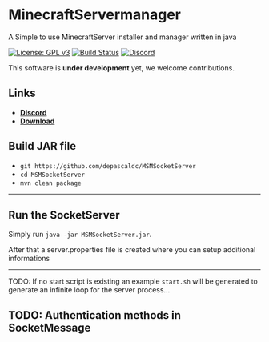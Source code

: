 # MinecraftServermanager
A Simple to use MinecraftServer installer and manager written in java


[![License: GPL v3](https://img.shields.io/badge/License-GPL%20v3-blue.svg)](LICENSE)
[![Build Status](https://ci.net-tools.xyz/job/MSMSocketServer/badge/icon)](https://ci.net-tools.xyz/job/MSMSocketServer/)
[![Discord](https://img.shields.io/discord/446454921915662336.svg)](https://discord.gg/Unhv2aN)

This software is **under development** yet, we welcome contributions. 

Links
--------------------

* __[Discord](https://discord.gg/Unhv2aN)__
* __[Download](https://ci.net-tools.xyz/job/MSMSocketServer/)__

Build JAR file
-------------
- `git https://github.com/depascaldc/MSMSocketServer`
- `cd MSMSocketServer`
- `mvn clean package`
-------------

Run the SocketServer
-------------
Simply run `java -jar MSMSocketServer.jar`.


After that a server.properties file is created where you can setup additional informations

-------------

TODO: If no start script is existing an example `start.sh` will be generated to generate an infinite loop for the server process...


TODO: Authentication methods in SocketMessage
-------------



